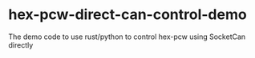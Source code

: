 # hex-pcw-direct-can-control-demo
The demo code to use rust/python to control hex-pcw using SocketCan directly
